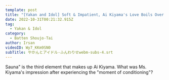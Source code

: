 ```yaml
---
template: post
title: "[Yakan and Idol] Soft & Impatient, Ai Kiyama's Love Boils Over! #4"
date: 2022-10-31T00:21:32.915Z
tag:
  - Yakan & Idol
category:
  - Batten Shoujo-Tai
author: Irsan
videoID: Wy7_KKm9SN0
subTitle: やかんとアイドル-ふんわりせwebm-subs-4.srt
---
```

Sauna" is the third element that makes up Ai Kiyama.
What was Ms. Kiyama's impression after experiencing the "moment of conditioning"?